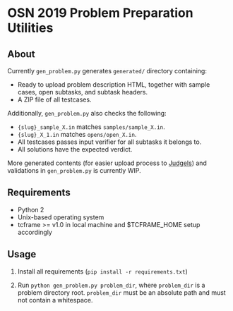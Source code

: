 # OSN 2019 Problem Preparation Utilities

## About

Currently `gen_problem.py` generates `generated/` directory containing:

- Ready to upload problem description HTML, together with sample cases, open
subtasks, and subtask headers.
- A ZIP file of all testcases.

Additionally, `gen_problem.py` also checks the following:

- `{slug}_sample_X.in` matches `samples/sample_X.in`.
- `{slug}_X_1.in` matches `opens/open_X.in`.
- All testcases passes input verifier for all subtasks it belongs to.
- All solutions have the expected verdict.

More generated contents (for easier upload process to
[Judgels](https://github.com/ia-toki/judgels)) and validations in
`gen_problem.py` is currently WIP.

## Requirements

- Python 2
- Unix-based operating system
- tcframe >= v1.0 in local machine and $TCFRAME_HOME setup accordingly

## Usage

1. Install all requirements (`pip install -r requirements.txt`)

2. Run `python gen_problem.py problem_dir`, where `problem_dir` is a problem
   directory root. `problem_dir` must be an absolute path and must not contain a
   whitespace.
